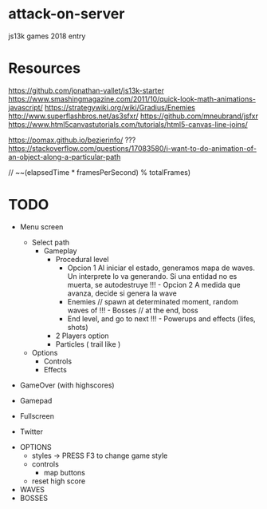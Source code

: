 # attack-on-server
js13k games 2018 entry

# Resources
https://github.com/jonathan-vallet/js13k-starter
https://www.smashingmagazine.com/2011/10/quick-look-math-animations-javascript/
https://strategywiki.org/wiki/Gradius/Enemies
http://www.superflashbros.net/as3sfxr/
https://github.com/mneubrand/jsfxr
https://www.html5canvastutorials.com/tutorials/html5-canvas-line-joins/

https://pomax.github.io/bezierinfo/ ???
https://stackoverflow.com/questions/17083580/i-want-to-do-animation-of-an-object-along-a-particular-path

 // ~~(elapsedTime * framesPerSecond) % totalFrames)
# TODO
- Menu screen
  - Select path
    - Gameplay
      - Procedural level
          - Opcion 1 Al iniciar el estado, generamos mapa de waves. Un interprete lo va generando. Si una entidad no es muerta, se autodestruye
          !!! - Opcion 2 A medida que avanza, decide si genera la wave
        - Enemies // spawn at determinated moment, random waves of
        !!! - Bosses // at the end, boss
        - End level,  and go to next
      !!! - Powerups and effects (lifes, shots)
      - 2 Players option
      - Particles ( trail like )
  - Options
    - Controls
    - Effects
- GameOver (with highscores)

- Gamepad
- Fullscreen
- Twitter


* OPTIONS
  * styles -> PRESS F3 to change game style
  * controls
    - map buttons
  * reset high score
* WAVES
* BOSSES
